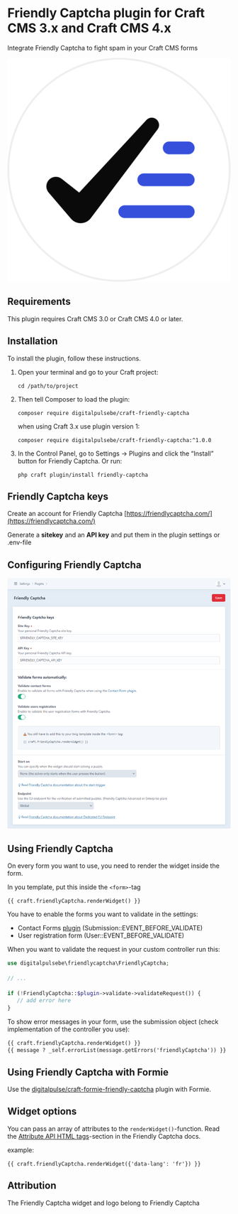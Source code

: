 # Friendly Captcha plugin for Craft CMS 3.x and Craft CMS 4.x

Integrate Friendly Captcha to fight spam in your Craft CMS forms

![Screenshot](resources/img/logo_friendly_captcha.png)

## Requirements

This plugin requires Craft CMS 3.0 or Craft CMS 4.0 or later.

## Installation

To install the plugin, follow these instructions.

1. Open your terminal and go to your Craft project:

       cd /path/to/project

2. Then tell Composer to load the plugin:

       composer require digitalpulsebe/craft-friendly-captcha

   when using Craft 3.x use plugin version 1:

       composer require digitalpulsebe/craft-friendly-captcha:^1.0.0

3. In the Control Panel, go to Settings → Plugins and click the “Install” button for Friendly Captcha. Or run:

       php craft plugin/install friendly-captcha

## Friendly Captcha keys

Create an account for Friendly Captcha [https://friendlycaptcha.com/](https://friendlycaptcha.com/)

Generate a **sitekey** and an **API key** and put them in the plugin settings or .env-file

## Configuring Friendly Captcha

![Screenshot](resources/img/screenshot_settings.png)

## Using Friendly Captcha

On every form you want to use, you need to render the widget inside the form.

In you template, put this inside the `<form>`-tag 

```
{{ craft.friendlyCaptcha.renderWidget() }}
```

You have to enable the forms you want to validate in the settings:

- Contact Forms [plugin](https://github.com/craftcms/contact-form) (Submission::EVENT_BEFORE_VALIDATE)
- User registration form (User::EVENT_BEFORE_VALIDATE)

When you want to validate the request in your custom controller run this:

```php
use digitalpulsebe\friendlycaptcha\FriendlyCaptcha;

// ...

if (!FriendlyCaptcha::$plugin->validate->validateRequest()) {
   // add error here
}
```

To show error messages in your form, use the submission object (check implementation of the controller you use):

```
{{ craft.friendlyCaptcha.renderWidget() }}
{{ message ? _self.errorList(message.getErrors('friendlyCaptcha')) }}
```

## Using Friendly Captcha with Formie

Use the [digitalpulse/craft-formie-friendly-captcha](https://github.com/digitalpulsebe/craft-formie-friendly-captcha)
plugin with Formie.

## Widget options

You can pass an array of attributes to the `renderWidget()`-function.
Read the [Attribute API HTML tags](https://docs.friendlycaptcha.com/#/widget_api?id=attribute-api-html-tags)-section
in the Friendly Captcha docs.

example:
```
{{ craft.friendlyCaptcha.renderWidget({'data-lang': 'fr'}) }}
```

## Attribution

The Friendly Captcha widget and logo belong to Friendly Captcha